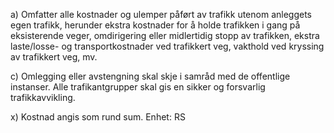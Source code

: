 a) Omfatter alle kostnader og ulemper påført av trafikk utenom anleggets egen trafikk, herunder ekstra kostnader for å holde trafikken i gang på eksisterende veger, omdirigering eller midlertidig stopp av trafikken, ekstra laste/losse- og transportkostnader ved trafikkert veg, vakthold ved kryssing av trafikkert veg, mv.

c) Omlegging eller avstengning skal skje i samråd med de offentlige instanser. Alle trafikantgrupper skal gis en sikker og forsvarlig trafikkavvikling.

x) Kostnad angis som rund sum. Enhet: RS

